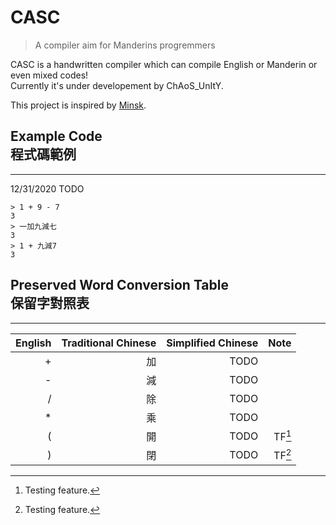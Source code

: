 # CASC  
> A compiler aim for Manderins progremmers  

CASC is a handwritten compiler which can compile English or Manderin or even mixed codes!  
Currently it's under developement by ChAoS_UnItY.  
  
This project is inspired by [Minsk](https://github.com/terrajobst/minsk).

## Example Code <br> 程式碼範例
------
12/31/2020 TODO
```casc
> 1 + 9 - 7
3
> 一加九減七
3
> 1 + 九減7
3
```
## Preserved Word Conversion Table <br> 保留字對照表
------
| English | Traditional Chinese | Simplified Chinese | Note |
|--------:|--------------------:|-------------------:|-----:|
| + | 加 | TODO |
| - | 減 | TODO |
| / | 除 | TODO |
| * | 乘 | TODO |
| ( | 開 | TODO | TF[^1] |
| ) | 閉 | TODO | TF[^1] |

[^1]: Testing feature.
